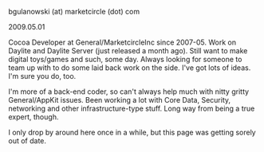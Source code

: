 

bgulanowski (at) marketcircle (dot) com

2009.05.01

Cocoa Developer at General/MarketcircleInc since 2007-05. Work on Daylite and Daylite Server (just released a month ago). Still want to make digital toys/games and such, some day. Always looking for someone to team up with to do some laid back work on the side. I've got lots of ideas. I'm sure you do, too.

I'm more of a back-end coder, so can't always help much with nitty gritty General/AppKit issues. Been working a lot with Core Data, Security, networking and other infrastructure-type stuff. Long way from being a true expert, though.

I only drop by around here once in a while, but this page was getting sorely out of date.